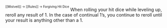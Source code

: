 <sup><sup>[[Mistveil]] → [[Rules]] → Forgiving Hit Dice</sup></sup>
When rolling your hit dice while leveling up, reroll any result of 1. In the case of continual 1’s, you continue to reroll until your result is anything other than a 1.